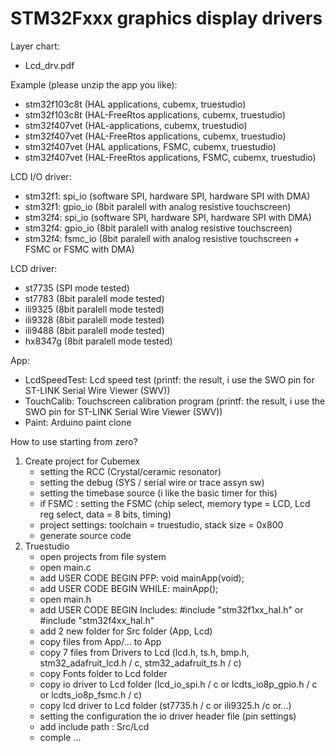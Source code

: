 # STM32Fxxx graphics display drivers

Layer chart:
- Lcd_drv.pdf

Example (please unzip the app you like):
- stm32f103c8t (HAL applications, cubemx, truestudio)
- stm32f103c8t (HAL-FreeRtos applications, cubemx, truestudio)
- stm32f407vet (HAL-applications, cubemx, truestudio)
- stm32f407vet (HAL-FreeRtos applications, cubemx, truestudio)
- stm32f407vet (HAL applications, FSMC, cubemx, truestudio)
- stm32f407vet (HAL-FreeRtos applications, FSMC, cubemx, truestudio)

LCD I/O driver:
- stm32f1: spi_io (software SPI, hardware SPI, hardware SPI with DMA)
- stm32f1: gpio_io (8bit paralell with analog resistive touchscreen)
- stm32f4: spi_io (software SPI, hardware SPI, hardware SPI with DMA)
- stm32f4: gpio_io (8bit paralell with analog resistive touchscreen)
- stm32f4: fsmc_io (8bit paralell with analog resistive touchscreen + FSMC or FSMC with DMA)

LCD driver:
- st7735  (SPI mode tested)
- st7783  (8bit paralell mode tested)
- ili9325 (8bit paralell mode tested)
- ili9328 (8bit paralell mode tested)
- ili9488 (8bit paralell mode tested)
- hx8347g (8bit paralell mode tested)

App:
- LcdSpeedTest: Lcd speed test 
  (printf: the result, i use the SWO pin for ST-LINK Serial Wire Viewer (SWV))
- TouchCalib: Touchscreen calibration program 
  (printf: the result, i use the SWO pin for ST-LINK Serial Wire Viewer (SWV))
- Paint: Arduino paint clone

How to use starting from zero?
1. Create project for Cubemex
   - setting the RCC (Crystal/ceramic resonator)
   - setting the debug (SYS / serial wire or trace assyn sw)
   - setting the timebase source (i like the basic timer for this)
   - if FSMC : setting the FSMC (chip select, memory type = LCD, Lcd reg select, data = 8 bits, timing)
   - project settings: toolchain = truestudio, stack size = 0x800
   - generate source code
2. Truestudio
   - open projects from file system
   - open main.c
   - add USER CODE BEGIN PFP: void mainApp(void);
   - add USER CODE BEGIN WHILE: mainApp();
   - open main.h
   - add USER CODE BEGIN Includes: #include "stm32f1xx_hal.h" or #include "stm32f4xx_hal.h"
   - add 2 new folder for Src folder (App, Lcd)
   - copy files from App/... to App
   - copy 7 files from Drivers to Lcd (lcd.h, ts.h, bmp.h, stm32_adafruit_lcd.h / c, stm32_adafruit_ts.h / c)
   - copy Fonts folder to Lcd folder
   - copy io driver to Lcd folder (lcd_io_spi.h / c or lcdts_io8p_gpio.h / c or lcdts_io8p_fsmc.h / c)
   - copy lcd driver to Lcd folder (st7735.h / c or ili9325.h /c or...)
   - setting the configuration the io driver header file (pin settings)
   - add include path : Src/Lcd
   - comple ...
   
   
